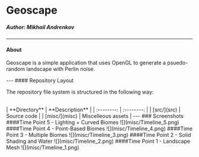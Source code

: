 # Geoscape
##### **Author:** Mikhail Andrenkov
---
#### About
<p> Geoscape is a simple application that uses OpenGL to generate a psuedo-random landscape with Perlin noise.</p>
---
#### Repository Layout
<p> The repository file system is structured in the following way:<br><br></p>
| **Directory**                                 |  **Description**       |
| :--------:                                    | :--------:             |
| [src/](src)                                   |  Source code           |
| [misc/](misc)                                 |  Miscelleous assets    |
---
### Screenshots
####Time Point 5 - Lighting + Curved Biomes
![](misc/Timeline_5.png)
####Time Point 4 - Point-Based Biomes
![](misc/Timeline_4.png)
####Time Point 3 - Multiple Biomes
![](misc/Timeline_3.png)
####Time Point 2 - Solid Shading and Water
![](misc/Timeline_2.png)
####Time Point 1 - Landscape Mesh
![](misc/Timeline_1.png)
